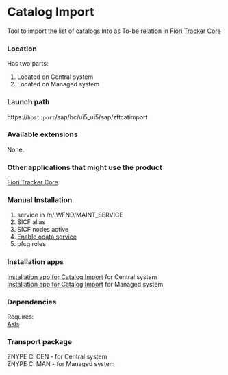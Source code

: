 # Catalog Import

Tool to import the list of catalogs into as To-be relation in [Fiori Tracker Core](/ft-core.md)

### Location
Has two parts:
1. Located on Central system
2. Located on Managed system

### Launch path
https://`host:port`/sap/bc/ui5_ui5/sap/zftcatimport


### Available extensions
None.

### Other applications that might use the product
[Fiori Tracker Core](/ft-core.md)

### Manual Installation 

1. service in /n/IWFND/MAINT_SERVICE
2. SICF alias
3. SICF nodes active
4. [Enable odata service](/inst/step-4.md)
5. pfcg roles


### Installation apps
[Installation app for Catalog Import](in-ci-cen.md) for Central system<br>
[Installation app for Catalog Import](in-ci-man.md) for Managed system

### Dependencies
Requires:  
[AsIs](asis.md)

### Transport package
ZNYPE CI CEN - for Central system<br>
ZNYPE CI MAN - for Managed system


